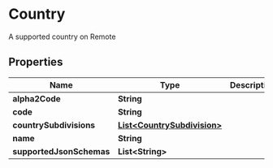 

# Country

A supported country on Remote

## Properties

| Name | Type | Description | Notes |
|------------ | ------------- | ------------- | -------------|
|**alpha2Code** | **String** |  |  |
|**code** | **String** |  |  |
|**countrySubdivisions** | [**List&lt;CountrySubdivision&gt;**](CountrySubdivision.md) |  |  [optional] |
|**name** | **String** |  |  |
|**supportedJsonSchemas** | **List&lt;String&gt;** |  |  [optional] |



